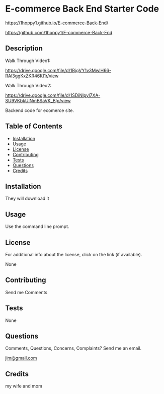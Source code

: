 # E-commerce Back End Starter Code

https://1hoppy1.github.io/E-commerce-Back-End/

https://github.com/1hoppy1/E-commerce-Back-End
## Description 

Walk Through Video1:

https://drive.google.com/file/d/1BjgVY1v3MwlH66-RAl3ggKxZKR46KI1r/view

Walk Through Video2:

https://drive.google.com/file/d/1SDiNlpyI7XA-SU9VKbkUlNmBSaVK_Blp/view


Backend code for ecomerce site.

## Table of Contents

* [Installation](#installation)
* [Usage](#usage)
* [License](#license)
* [Contributing](#contributing)
* [Tests](#tests)
* [Questions](#questions)
* [Credits](#credits)

## Installation

They will download it


## Usage 

Use the command line prompt.


## License

For additional info about the license, click on the link (if available).

None

## Contributing

Send me Comments

## Tests

None

## Questions

Comments, Questions, Concerns, Complaints? Send me an email.

jim@gmail.com

## Credits

my wife and mom
